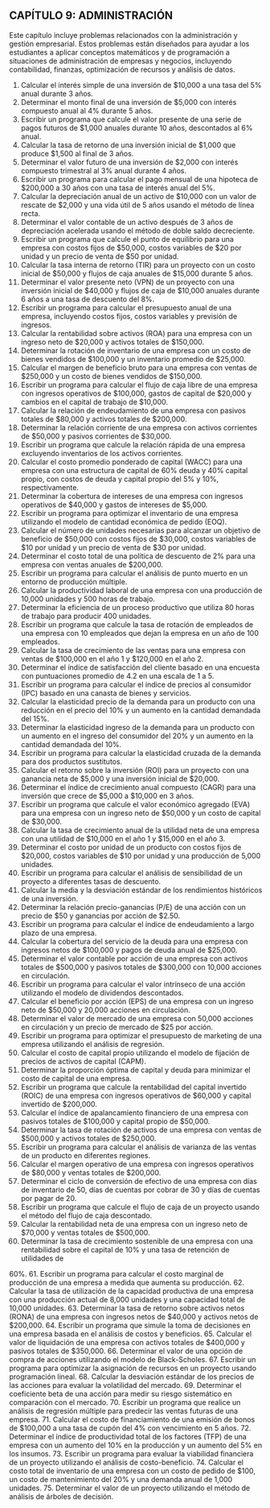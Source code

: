
## CAPÍTULO 9: ADMINISTRACIÓN

Este capítulo incluye problemas relacionados con la administración y gestión empresarial. Estos problemas están diseñados para ayudar a los estudiantes a aplicar conceptos matemáticos y de programación a situaciones de administración de empresas y negocios, incluyendo contabilidad, finanzas, optimización de recursos y análisis de datos.

1. Calcular el interés simple de una inversión de $10,000 a una tasa del 5% anual durante 3 años.
2. Determinar el monto final de una inversión de $5,000 con interés compuesto anual al 4% durante 5 años.
3. Escribir un programa que calcule el valor presente de una serie de pagos futuros de $1,000 anuales durante 10 años, descontados al 6% anual.
4. Calcular la tasa de retorno de una inversión inicial de $1,000 que produce $1,500 al final de 3 años.
5. Determinar el valor futuro de una inversión de $2,000 con interés compuesto trimestral al 3% anual durante 4 años.
6. Escribir un programa para calcular el pago mensual de una hipoteca de $200,000 a 30 años con una tasa de interés anual del 5%.
7. Calcular la depreciación anual de un activo de $10,000 con un valor de rescate de $2,000 y una vida útil de 5 años usando el método de línea recta.
8. Determinar el valor contable de un activo después de 3 años de depreciación acelerada usando el método de doble saldo decreciente.
9. Escribir un programa que calcule el punto de equilibrio para una empresa con costos fijos de $50,000, costos variables de $20 por unidad y un precio de venta de $50 por unidad.
10. Calcular la tasa interna de retorno (TIR) para un proyecto con un costo inicial de $50,000 y flujos de caja anuales de $15,000 durante 5 años.
11. Determinar el valor presente neto (VPN) de un proyecto con una inversión inicial de $40,000 y flujos de caja de $10,000 anuales durante 6 años a una tasa de descuento del 8%.
12. Escribir un programa para calcular el presupuesto anual de una empresa, incluyendo costos fijos, costos variables y previsión de ingresos.
13. Calcular la rentabilidad sobre activos (ROA) para una empresa con un ingreso neto de $20,000 y activos totales de $150,000.
14. Determinar la rotación de inventario de una empresa con un costo de bienes vendidos de $100,000 y un inventario promedio de $25,000.
15. Calcular el margen de beneficio bruto para una empresa con ventas de $250,000 y un costo de bienes vendidos de $150,000.
16. Escribir un programa para calcular el flujo de caja libre de una empresa con ingresos operativos de $100,000, gastos de capital de $20,000 y cambios en el capital de trabajo de $10,000.
17. Calcular la relación de endeudamiento de una empresa con pasivos totales de $80,000 y activos totales de $200,000.
18. Determinar la relación corriente de una empresa con activos corrientes de $50,000 y pasivos corrientes de $30,000.
19. Escribir un programa que calcule la relación rápida de una empresa excluyendo inventarios de los activos corrientes.
20. Calcular el costo promedio ponderado de capital (WACC) para una empresa con una estructura de capital de 60% deuda y 40% capital propio, con costos de deuda y capital propio del 5% y 10%, respectivamente.
21. Determinar la cobertura de intereses de una empresa con ingresos operativos de $40,000 y gastos de intereses de $5,000.
22. Escribir un programa para optimizar el inventario de una empresa utilizando el modelo de cantidad económica de pedido (EOQ).
23. Calcular el número de unidades necesarias para alcanzar un objetivo de beneficio de $50,000 con costos fijos de $30,000, costos variables de $10 por unidad y un precio de venta de $30 por unidad.
24. Determinar el costo total de una política de descuento de 2% para una empresa con ventas anuales de $200,000.
25. Escribir un programa para calcular el análisis de punto muerto en un entorno de producción múltiple.
26. Calcular la productividad laboral de una empresa con una producción de 10,000 unidades y 500 horas de trabajo.
27. Determinar la eficiencia de un proceso productivo que utiliza 80 horas de trabajo para producir 400 unidades.
28. Escribir un programa que calcule la tasa de rotación de empleados de una empresa con 10 empleados que dejan la empresa en un año de 100 empleados.
29. Calcular la tasa de crecimiento de las ventas para una empresa con ventas de $100,000 en el año 1 y $120,000 en el año 2.
30. Determinar el índice de satisfacción del cliente basado en una encuesta con puntuaciones promedio de 4.2 en una escala de 1 a 5.
31. Escribir un programa para calcular el índice de precios al consumidor (IPC) basado en una canasta de bienes y servicios.
32. Calcular la elasticidad precio de la demanda para un producto con una reducción en el precio del 10% y un aumento en la cantidad demandada del 15%.
33. Determinar la elasticidad ingreso de la demanda para un producto con un aumento en el ingreso del consumidor del 20% y un aumento en la cantidad demandada del 10%.
34. Escribir un programa para calcular la elasticidad cruzada de la demanda para dos productos sustitutos.
35. Calcular el retorno sobre la inversión (ROI) para un proyecto con una ganancia neta de $5,000 y una inversión inicial de $20,000.
36. Determinar el índice de crecimiento anual compuesto (CAGR) para una inversión que crece de $5,000 a $10,000 en 3 años.
37. Escribir un programa que calcule el valor económico agregado (EVA) para una empresa con un ingreso neto de $50,000 y un costo de capital de $30,000.
38. Calcular la tasa de crecimiento anual de la utilidad neta de una empresa con una utilidad de $10,000 en el año 1 y $15,000 en el año 3.
39. Determinar el costo por unidad de un producto con costos fijos de $20,000, costos variables de $10 por unidad y una producción de 5,000 unidades.
40. Escribir un programa para calcular el análisis de sensibilidad de un proyecto a diferentes tasas de descuento.
41. Calcular la media y la desviación estándar de los rendimientos históricos de una inversión.
42. Determinar la relación precio-ganancias (P/E) de una acción con un precio de $50 y ganancias por acción de $2.50.
43. Escribir un programa para calcular el índice de endeudamiento a largo plazo de una empresa.
44. Calcular la cobertura del servicio de la deuda para una empresa con ingresos netos de $100,000 y pagos de deuda anual de $25,000.
45. Determinar el valor contable por acción de una empresa con activos totales de $500,000 y pasivos totales de $300,000 con 10,000 acciones en circulación.
46. Escribir un programa para calcular el valor intrínseco de una acción utilizando el modelo de dividendos descontados.
47. Calcular el beneficio por acción (EPS) de una empresa con un ingreso neto de $50,000 y 20,000 acciones en circulación.
48. Determinar el valor de mercado de una empresa con 50,000 acciones en circulación y un precio de mercado de $25 por acción.
49. Escribir un programa para optimizar el presupuesto de marketing de una empresa utilizando el análisis de regresión.
50. Calcular el costo de capital propio utilizando el modelo de fijación de precios de activos de capital (CAPM).
51. Determinar la proporción óptima de capital y deuda para minimizar el costo de capital de una empresa.
52. Escribir un programa que calcule la rentabilidad del capital invertido (ROIC) de una empresa con ingresos operativos de $60,000 y capital invertido de $200,000.
53. Calcular el índice de apalancamiento financiero de una empresa con pasivos totales de $100,000 y capital propio de $50,000.
54. Determinar la tasa de rotación de activos de una empresa con ventas de $500,000 y activos totales de $250,000.
55. Escribir un programa para calcular el análisis de varianza de las ventas de un producto en diferentes regiones.
56. Calcular el margen operativo de una empresa con ingresos operativos de $80,000 y ventas totales de $200,000.
57. Determinar el ciclo de conversión de efectivo de una empresa con días de inventario de 50, días de cuentas por cobrar de 30 y días de cuentas por pagar de 20.
58. Escribir un programa que calcule el flujo de caja de un proyecto usando el método del flujo de caja descontado.
59. Calcular la rentabilidad neta de una empresa con un ingreso neto de $70,000 y ventas totales de $500,000.
60. Determinar la tasa de crecimiento sostenible de una empresa con una rentabilidad sobre el capital de 10% y una tasa de retención de utilidades de

 60%.
61. Escribir un programa para calcular el costo marginal de producción de una empresa a medida que aumenta su producción.
62. Calcular la tasa de utilización de la capacidad productiva de una empresa con una producción actual de 8,000 unidades y una capacidad total de 10,000 unidades.
63. Determinar la tasa de retorno sobre activos netos (RONA) de una empresa con ingresos netos de $40,000 y activos netos de $200,000.
64. Escribir un programa que simule la toma de decisiones en una empresa basada en el análisis de costos y beneficios.
65. Calcular el valor de liquidación de una empresa con activos totales de $400,000 y pasivos totales de $350,000.
66. Determinar el valor de una opción de compra de acciones utilizando el modelo de Black-Scholes.
67. Escribir un programa para optimizar la asignación de recursos en un proyecto usando programación lineal.
68. Calcular la desviación estándar de los precios de las acciones para evaluar la volatilidad del mercado.
69. Determinar el coeficiente beta de una acción para medir su riesgo sistemático en comparación con el mercado.
70. Escribir un programa que realice un análisis de regresión múltiple para predecir las ventas futuras de una empresa.
71. Calcular el costo de financiamiento de una emisión de bonos de $100,000 a una tasa de cupón del 4% con vencimiento en 5 años.
72. Determinar el índice de productividad total de los factores (TFP) de una empresa con un aumento del 10% en la producción y un aumento del 5% en los insumos.
73. Escribir un programa para evaluar la viabilidad financiera de un proyecto utilizando el análisis de costo-beneficio.
74. Calcular el costo total de inventario de una empresa con un costo de pedido de $100, un costo de mantenimiento del 20% y una demanda anual de 1,000 unidades.
75. Determinar el valor de un proyecto utilizando el método de análisis de árboles de decisión.
